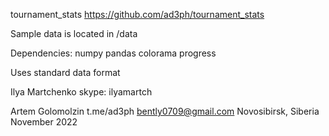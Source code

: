 tournament_stats
https://github.com/ad3ph/tournament_stats

Sample data is located in /data

Dependencies:
    numpy
    pandas
    colorama
    progress
    
Uses standard data format

Ilya Martchenko
skype: ilyamartch

Artem Golomolzin
t.me/ad3ph
bently0709@gmail.com
Novosibirsk, Siberia
November 2022
